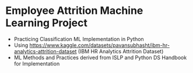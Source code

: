 # Employee Attrition Machine Learning Project

- Practicing Classification ML Implementation in Python
- Using https://www.kaggle.com/datasets/pavansubhasht/ibm-hr-analytics-attrition-dataset (IBM HR Analytics Attrition Dataset)
- ML Methods and Practices derived from ISLP and Python DS Handbook for Implementation